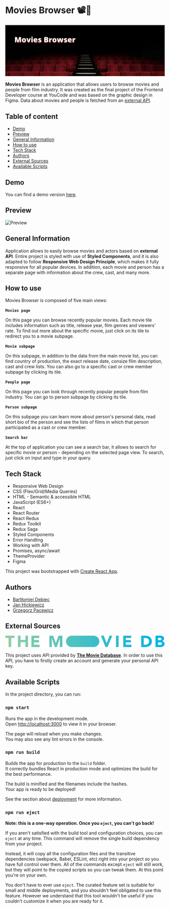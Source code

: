# Movies Browser 📽️🍿

![headline.png](/src/images/headline.png)

**Movies Browser** is an application that allows users to browse movies and people from film industry. It was created as the final project of the Frontend Developer course at YouCode and was based on the graphic design in Figma. Data about movies and people is fetched from an [external API](https://www.themoviedb.org/).

## Table of content

- [Demo](#demo)
- [Preview](#preview)
- [General Information](#general-information)
- [How to use](#how-to-use)
- [Tech Stack](#tech-stack)
- [Authors](#authors)
- [External Sources](#external-sources)
- [Available Scripts](#available-scripts)

## Demo

You can find a demo version [here](https://greedychicken.github.io/movies-browser/index#/movies/1).

## Preview

![Preview](...)

## General Information

Application allows to easily browse movies and actors based on **external API**. Entire project is styled with use of **Styled Components**, and it is also adapted to follow **Responsive Web Design Principle**, which makes it fully responsive for all popular devices. In addition, each movie and person has a separate page with information about the crew, cast, and many more.

## How to use

Movies Browser is composed of five main views:

**`Movies page`**

On this page you can browse recently popular movies. Each movie tile includes information such as title, release year, film genres and viewers' rate. To find out more about the specific movie, just click on its tile to redirect you to a movie subpage.

**`Movie subpage`**

On this subpage, in addition to the data from the main movie list, you can find country of production, the exact release date, consize film description, cast and crew lists. You can also go to a specific cast or crew member subpage by clicking its tile.

**`People page`**

On this page you can look through recently popular people from film industry. You can go to person subpage by clicking its tile.

**`Person subpage`**

On this subpage you can learn more about person's personal data, read short bio of the person and see the lists of films in which that person participated as a cast or crew member.

**`Search bar`**

At the top of application you can see a search bar, it allows to search for specific movie or person - depending on the selected page view. To search, just click on input and type in your query.

## Tech Stack

- Responsive Web Design
- CSS (Flex/Grid/Media Queries)
- HTML - Semantic & accessible HTML
- JavaScript (ES6+)
- React
- React Router
- React Redux
- Redux Toolkit
- Redux Saga
- Styled Components
- Error Handling
- Working with API
- Promises, async/await
- ThemeProvider
- Figma

This project was bootstrapped with [Create React App](https://github.com/facebook/create-react-app).

## Authors

- [Bartłomiej Dębiec](https://github.com/bartekdbc)
- [Jan Hickiewicz](https://github.com/greedyChicken)
- [Grzegorz Pacewicz](https://github.com/GrzegorzPacewicz)

## External Sources

[![tmdb.svg](/src/images/tmdb.svg)](https://www.themoviedb.org/)

This project uses API provided by [**The Movie Database**](https://www.themoviedb.org/). In order to use this API, you have to firstly create an account and generate your personal API key.

## Available Scripts

In the project directory, you can run:

### `npm start`

Runs the app in the development mode.\
Open [http://localhost:3000](http://localhost:3000) to view it in your browser.

The page will reload when you make changes.\
You may also see any lint errors in the console.

### `npm run build`

Builds the app for production to the `build` folder.\
It correctly bundles React in production mode and optimizes the build for the best performance.

The build is minified and the filenames include the hashes.\
Your app is ready to be deployed!

See the section about [deployment](https://facebook.github.io/create-react-app/docs/deployment) for more information.

### `npm run eject`

**Note: this is a one-way operation. Once you `eject`, you can't go back!**

If you aren't satisfied with the build tool and configuration choices, you can `eject` at any time. This command will remove the single build dependency from your project.

Instead, it will copy all the configuration files and the transitive dependencies (webpack, Babel, ESLint, etc) right into your project so you have full control over them. All of the commands except `eject` will still work, but they will point to the copied scripts so you can tweak them. At this point you're on your own.

You don't have to ever use `eject`. The curated feature set is suitable for small and middle deployments, and you shouldn't feel obligated to use this feature. However we understand that this tool wouldn't be useful if you couldn't customize it when you are ready for it.
